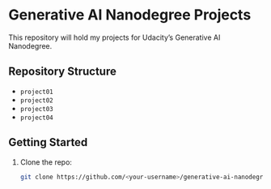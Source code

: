 # Generative AI Nanodegree Projects

This repository will hold my projects for Udacity’s Generative AI Nanodegree.  

## Repository Structure

- `project01`
- `project02`
- `project03`
- `project04`

## Getting Started

1. Clone the repo:  
   ```bash
   git clone https://github.com/<your-username>/generative-ai-nanodegree.git
